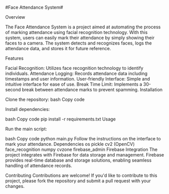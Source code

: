 #Face Attendance System#


Overview

The Face Attendance System is a project aimed at automating the process of marking attendance using facial recognition technology. With this system, users can easily mark their attendance by simply showing their faces to a camera. The system detects and recognizes faces, logs the attendance data, and stores it for future reference.

Features

Facial Recognition: Utilizes face recognition technology to identify individuals.
Attendance Logging: Records attendance data including timestamps and user information.
User-friendly Interface: Simple and intuitive interface for ease of use.
Break Time Limit: Implements a 30-second break between attendance marks to prevent spamming.
Installation

Clone the repository:
bash
Copy code

Install dependencies:

bash
Copy code
pip install -r requirements.txt
Usage

Run the main script:

bash
Copy code
python main.py
Follow the instructions on the interface to mark your attendance.
Dependencies
os
pickle
cv2 (OpenCV)
face_recognition
numpy
cvzone
firebase_admin
Firebase Integration
The project integrates with Firebase for data storage and management. Firebase provides real-time database and storage solutions, enabling seamless handling of attendance records.

Contributing
Contributions are welcome! If you'd like to contribute to this project, please fork the repository and submit a pull request with your changes.
